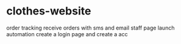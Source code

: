 # clothes-website
order tracking
receive orders with sms and email
staff page 
launch automation
create a login page and create a acc